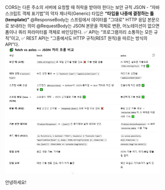 CORS는 다른 주소의 서버에 요청할 때 허락을 받아야 한다는 보안 규칙
JSON - “자바스크립트 객체 표기법”의 약자
제너릭(Generic) 타입은 **“타입을 나중에 결정하는 틀(template)”**
@ResponseBody는 스프링에서 데이터를 "그대로" HTTP 응답 본문으로 보내라는 의미
@RequestBody는 JSON 본문을 객체로 변환,
어노테이션이 없으면 폼이나 쿼리 파라미터를 객체로 바인딩한다.
✅ API는 “프로그램끼리 소통하는 모든 규칙”이고,
✅ REST API는 “그중에서도 HTTP 규칙(REST 원칙)을 따르는 방식의 API”다.
![설명문구](./images/axiosVSFetch.png)


안녕하세요!